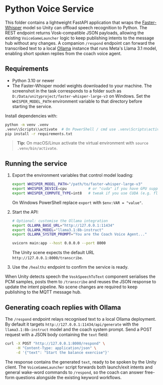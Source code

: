 # Python Voice Service

This folder contains a lightweight FastAPI application that wraps the
[Faster-Whisper](https://github.com/guillaumekln/faster-whisper) model
so Unity can offload speech recognition to Python. The REST endpoint
returns Vosk-compatible JSON payloads, allowing the existing
`VoiceGameLauncher` logic to keep publishing intents to the message hub
without any changes. A companion `/respond` endpoint can forward the
transcribed text to a local [Ollama](https://ollama.com/) instance that
runs Meta's Llama 3.1 model, enabling short spoken replies from the
coach voice agent.

## Requirements

* Python 3.10 or newer
* The Faster-Whisper model weights downloaded to your machine. The
  screenshot in the task corresponds to a folder such as
  `D:/Data/unityproject/faster-whisper-large-v3` on Windows. Set the
  `WHISPER_MODEL_PATH` environment variable to that directory before
  starting the service.

Install dependencies with:

```bash
python -m venv .venv
.venv\\Scripts\\activate  # On PowerShell / cmd use .venv\Scripts\activate.bat
pip install -r requirements.txt
```

> **Tip:** On macOS/Linux activate the virtual environment with
> `source .venv/bin/activate`.

## Running the service

1. Export the environment variables that control model loading:

   ```bash
   export WHISPER_MODEL_PATH="/path/to/faster-whisper-large-v3"
   export WHISPER_DEVICE=cpu          # or "cuda" if you have GPU support
   export WHISPER_COMPUTE_TYPE=int8   # tweak if you use CUDA (e.g. float16)
   ```

   On Windows PowerShell replace `export` with `$env:VAR = "value"`.

2. Start the API:

   ```bash
   # Optional: customise the Ollama integration
   export OLLAMA_BASE_URL="http://127.0.0.1:11434"
   export OLLAMA_MODEL="llama3.1:8b-instruct"
   export OLLAMA_SYSTEM_PROMPT="You are the Coach Voice Agent..."

   uvicorn main:app --host 0.0.0.0 --port 8000
   ```

   The Unity scene expects the default URL `http://127.0.0.1:8000/transcribe`.

3. Use the `/healthz` endpoint to confirm the service is ready.

When Unity detects speech the `VoskSpeechToText` component serialises the
PCM samples, posts them to `/transcribe` and reuses the JSON response to
update the intent pipeline. No scene changes are required to keep
publishing to the MQTT message hub.

## Generating coach replies with Ollama

The `/respond` endpoint relays recognised text to a local Ollama
deployment. By default it targets `http://127.0.0.1:11434/api/generate`
with the `llama3.1:8b-instruct` model and the coach system prompt. Send
a POST request with a JSON body containing the `text` field:

```bash
curl -X POST "http://127.0.0.1:8000/respond" \
     -H "Content-Type: application/json" \
     -d '{"text": "Start the balance exercise"}'
```

The response contains the generated `text`, ready to be spoken by the
Unity client. The `VoiceGameLauncher` script forwards both launch/exit
intents and general wake-word commands to `/respond`, so the coach can
answer free-form questions alongside the existing keyword workflows.

